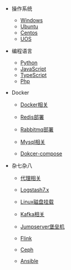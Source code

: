 
* 操作系统
    
    * [Windows](zh-cn/windows/)
    * [Ubuntu](zh-cn/ubuntu/)
    * [Centos](zh-cn/centos/)
    * [UOS](zh-cn/uos/)

* 编程语言

    * [Python](zh-cn/python/)
    * [JavaScript](zh-cn/JavaScript/)
    * [TypeScript](zh-cn/TypeScript/)
    * [Php](zh-cn/TypeScript/)
  
* Docker

    * [Docker相关](zh-cn/docker/docker.md)
    
    * [Redis部署](zh-cn/docker/redis.md)
    
    * [Rabbitmq部署](zh-cn/docker/rabbitmq.md)
    
    * [Mysql相关](zh-cn/docker/mysql.md)
    
    * [Dokcer-compose](zh-cn/docker/docker-compose.md)

* 杂七杂八
    
    * [代理相关](zh-cn/proxy/)
    
    * [Logstash7.x](zh-cn/other/logstash.md)
    
    * [Linux磁盘挂载](zh-cn/other/linux-disk.md)
    
    * [Kafka相关](zh-cn/other/kafka.md)
    
    * [Jumpserver堡垒机](zh-cn/other/jumpserver.md)
    
    * [Flink](zh-cn/other/flink.md)
    
    * [Ceph](zh-cn/other/ceph.md)
    
    * [Ansible](zh-cn/other/ansible.md)
